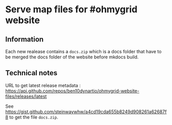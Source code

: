 # Serve map files for #ohmygrid website

## Information

Each new realease contains a `docs.zip` which is a docs folder that have to be merged the docs folder of the website before mkdocs build.

## Technical notes

URL to get latest release metadata : https://api.github.com/repos/ben10dynartio/ohmygrid-website-files/releases/latest

See https://gist.github.com/steinwaywhw/a4cd19cda655b8249d908261a62687f8 to get the file `docs.zip`.

